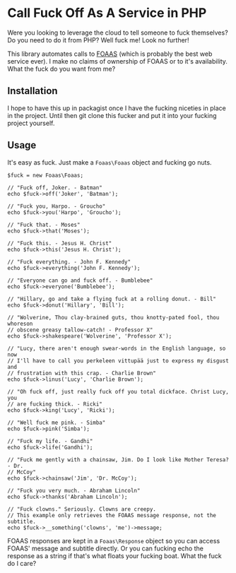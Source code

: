 Call Fuck Off As A Service in PHP
=================================

Were you looking to leverage the cloud to tell someone to fuck themselves? Do you need to do it from PHP? Well fuck me! Look no further!

This library automates calls to [FOAAS](https://foaas.herokuapp.com/) (which is probably the best web service ever). I make no claims of ownership of FOAAS or to it's availability. What the fuck do you want from me?

Installation
------------
I hope to have this up in packagist once I have the fucking niceties in place in the project. Until then git clone this fucker and put it into your fucking project yourself.

Usage
-----
It's easy as fuck. Just make a `Foaas\Foaas` object and fucking go nuts.

    $fuck = new Foaas\Foaas;

    // "Fuck off, Joker. - Batman"
    echo $fuck->off('Joker', 'Batman');

    // "Fuck you, Harpo. - Groucho"
    echo $fuck->you('Harpo', 'Groucho');

    // "Fuck that. - Moses"
    echo $fuck->that('Moses');

    // "Fuck this. - Jesus H. Christ"
    echo $fuck->this('Jesus H. Christ');

    // "Fuck everything. - John F. Kennedy"
    echo $fuck->everything('John F. Kennedy');

    // "Everyone can go and fuck off. - Bumblebee"
    echo $fuck->everyone('Bumblebee');

    // "Hillary, go and take a flying fuck at a rolling donut. - Bill"
    echo $fuck->donut('Hillary', 'Bill');

    // "Wolverine, Thou clay-brained guts, thou knotty-pated fool, thou whoreson
    // obscene greasy tallow-catch! - Professor X"
    echo $fuck->shakespeare('Wolverine', 'Professor X');

    // "Lucy, there aren't enough swear-words in the English language, so now
    // I'll have to call you perkeleen vittupää just to express my disgust and
    // frustration with this crap. - Charlie Brown"
    echo $fuck->linus('Lucy', 'Charlie Brown');

    // "Oh fuck off, just really fuck off you total dickface. Christ Lucy, you
    // are fucking thick. - Ricki"
    echo $fuck->king('Lucy', 'Ricki');

    // "Well fuck me pink. - Simba"
    echo $fuck->pink('Simba');

    // "Fuck my life. - Gandhi"
    echo $fuck->life('Gandhi');

    // "Fuck me gently with a chainsaw, Jim. Do I look like Mother Teresa? - Dr.
    // McCoy"
    echo $fuck->chainsaw('Jim', 'Dr. McCoy');

    // "Fuck you very much. - Abraham Lincoln"
    echo $fuck->thanks('Abraham Lincoln');

    // "Fuck clowns." Seriously. Clowns are creepy.
    // This example only retrieves the FOAAS message response, not the subtitle.
    echo $fuck->__something('clowns', 'me')->message;

FOAAS responses are kept in a `Foaas\Response` object so you can access FOAAS' message and subtitle directly. Or you can fucking echo the response as a string if that's what floats your fucking boat. What the fuck do I care?
